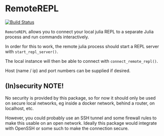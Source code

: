 # RemoteREPL

[![Build Status](https://github.com/c42f/RemoteREPL.jl/workflows/CI/badge.svg)](https://github.com/c42f/RemoteREPL.jl/actions)

`RemoteREPL` allows you to connect your local julia REPL to a separate Julia
process and run commands interactively.

In order for this to work, the remote julia process should start a REPL server
with `start_repl_server()`.

The local instance will then be able to connect with `connect_remote_repl()`.

Host (name / ip) and port numbers can be supplied if desired.

## (In)security NOTE!

No security is provided by this package, so for now it should only be used on
secure local networks, eg inside a docker network, behind a router, on
localhost, etc.

However, you could probably use an SSH tunnel and some firewall rules to make
this usable on an open network. Ideally this package would integrate with
OpenSSH or some such to make the connection secure.
